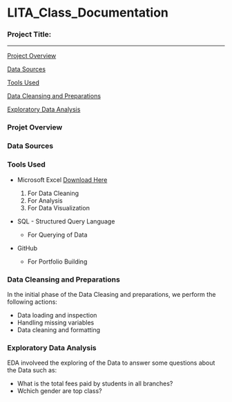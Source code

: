 # LITA_Class_Documentation

### Project Title:
------------------

[Project Overview](#project-overview)

[Data Sources](#data-sources)

[Tools Used](#tools-used)

[Data Cleansing and Preparations](#data-cleansing-and-preparations)

[Exploratory Data Analysis](#exploratory-data-analysis)

### Projet Overview

### Data Sources

### Tools Used
- Microsoft Excel [Download Here](http://www.microsoft.com)
  1. For Data Cleaning
  2. For Analysis
  3. For Data Visualization
 
- SQL - Structured Query Language
  - For Querying of Data
 
- GitHub
  - For Portfolio Building

### Data Cleansing and Preparations
In the initial phase of the Data Cleasing and preparations, we perform the following actions:
  - Data loading and inspection
  - Handling missing variables
  - Data cleaning and formatting

### Exploratory Data Analysis
EDA involveed the exploring of the Data to answer some questions about the Data such as:
  - What is the total fees paid by students in all branches?
  - Wchich gender are top class?


 
